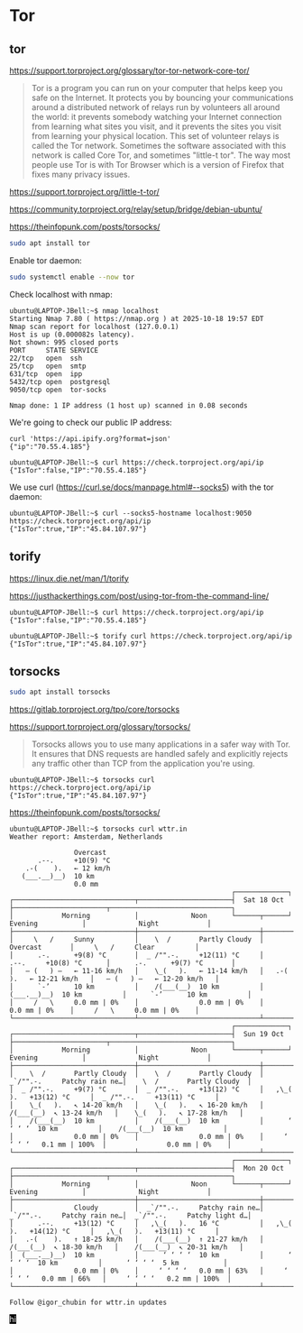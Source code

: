 # Tor

## tor

<https://support.torproject.org/glossary/tor-tor-network-core-tor/>

> Tor is a program you can run on your computer that helps keep you safe on the Internet. It protects you by bouncing your communications around a
> distributed network of relays run by volunteers all around the world: it prevents somebody watching your Internet connection from learning what sites
> you visit, and it prevents the sites you visit from learning your physical location. This set of volunteer relays is called the Tor network.
> Sometimes the software associated with this network is called Core Tor, and sometimes "little-t tor".
> The way most people use Tor is with Tor Browser which is a version of Firefox that fixes many privacy issues.

<https://support.torproject.org/little-t-tor/>

<https://community.torproject.org/relay/setup/bridge/debian-ubuntu/>

<https://theinfopunk.com/posts/torsocks/>

```bash
sudo apt install tor
```

Enable tor daemon:

```bash
sudo systemctl enable --now tor
```

Check localhost with nmap:

```console
ubuntu@LAPTOP-JBell:~$ nmap localhost
Starting Nmap 7.80 ( https://nmap.org ) at 2025-10-18 19:57 EDT
Nmap scan report for localhost (127.0.0.1)
Host is up (0.000082s latency).
Not shown: 995 closed ports
PORT     STATE SERVICE
22/tcp   open  ssh
25/tcp   open  smtp
631/tcp  open  ipp
5432/tcp open  postgresql
9050/tcp open  tor-socks

Nmap done: 1 IP address (1 host up) scanned in 0.08 seconds
```

We're going to check our public IP address:

```console
curl 'https://api.ipify.org?format=json'
{"ip":"70.55.4.185"}
```

```console
ubuntu@LAPTOP-JBell:~$ curl https://check.torproject.org/api/ip
{"IsTor":false,"IP":"70.55.4.185"}
```

We use curl (<https://curl.se/docs/manpage.html#--socks5>) with the tor daemon:

```console
ubuntu@LAPTOP-JBell:~$ curl --socks5-hostname localhost:9050 https://check.torproject.org/api/ip
{"IsTor":true,"IP":"45.84.107.97"}
```

## torify

<https://linux.die.net/man/1/torify>

<https://justhackerthings.com/post/using-tor-from-the-command-line/>

```console
ubuntu@LAPTOP-JBell:~$ curl https://check.torproject.org/api/ip
{"IsTor":false,"IP":"70.55.4.185"}
```

```console
ubuntu@LAPTOP-JBell:~$ torify curl https://check.torproject.org/api/ip
{"IsTor":true,"IP":"45.84.107.97"}
```

## torsocks

```bash
sudo apt install torsocks
```

<https://gitlab.torproject.org/tpo/core/torsocks>

<https://support.torproject.org/glossary/torsocks/>

> Torsocks allows you to use many applications in a safer way with Tor. It ensures that DNS requests are handled safely and explicitly rejects any traffic other
> than TCP from the application you're using.

```console
ubuntu@LAPTOP-JBell:~$ torsocks curl https://check.torproject.org/api/ip
{"IsTor":true,"IP":"45.84.107.97"}
```

<https://theinfopunk.com/posts/torsocks/>

```console
ubuntu@LAPTOP-JBell:~$ torsocks curl wttr.in
Weather report: Amsterdam, Netherlands

                Overcast
       .--.     +10(9) °C
    .-(    ).   ← 12 km/h
   (___.__)__)  10 km
                0.0 mm
                                                       ┌─────────────┐                                                  
┌──────────────────────────────┬───────────────────────┤  Sat 18 Oct ├───────────────────────┬──────────────────────────────┐
│            Morning           │             Noon      └──────┬──────┘     Evening           │             Night            │
├──────────────────────────────┼──────────────────────────────┼──────────────────────────────┼──────────────────────────────┤
│     \   /     Sunny          │    \  /       Partly Cloudy  │               Overcast       │     \   /     Clear          │
│      .-.      +9(8) °C       │  _ /"".-.     +12(11) °C     │      .--.     +10(8) °C      │      .-.      +9(7) °C       │
│   ― (   ) ―   ← 11-16 km/h   │    \_(   ).   ← 11-14 km/h   │   .-(    ).   ← 12-21 km/h   │   ― (   ) ―   ← 12-20 km/h   │
│      `-’      10 km          │    /(___(__)  10 km          │  (___.__)__)  10 km          │      `-’      10 km          │
│     /   \     0.0 mm | 0%    │               0.0 mm | 0%    │               0.0 mm | 0%    │     /   \     0.0 mm | 0%    │
└──────────────────────────────┴──────────────────────────────┴──────────────────────────────┴──────────────────────────────┘
                                                       ┌─────────────┐                                                  
┌──────────────────────────────┬───────────────────────┤  Sun 19 Oct ├───────────────────────┬──────────────────────────────┐
│            Morning           │             Noon      └──────┬──────┘     Evening           │             Night            │
├──────────────────────────────┼──────────────────────────────┼──────────────────────────────┼──────────────────────────────┤
│    \  /       Partly Cloudy  │    \  /       Partly Cloudy  │  _`/"".-.     Patchy rain ne…│    \  /       Partly Cloudy  │
│  _ /"".-.     +9(7) °C       │  _ /"".-.     +13(12) °C     │   ,\_(   ).   +13(12) °C     │  _ /"".-.     +13(11) °C     │
│    \_(   ).   ↖ 14-20 km/h   │    \_(   ).   ↖ 16-20 km/h   │    /(___(__)  ↖ 13-24 km/h   │    \_(   ).   ↖ 17-28 km/h   │
│    /(___(__)  10 km          │    /(___(__)  10 km          │      ‘ ‘ ‘ ‘  10 km          │    /(___(__)  10 km          │
│               0.0 mm | 0%    │               0.0 mm | 0%    │     ‘ ‘ ‘ ‘   0.1 mm | 100%  │               0.0 mm | 0%    │
└──────────────────────────────┴──────────────────────────────┴──────────────────────────────┴──────────────────────────────┘
                                                       ┌─────────────┐                                                  
┌──────────────────────────────┬───────────────────────┤  Mon 20 Oct ├───────────────────────┬──────────────────────────────┐
│            Morning           │             Noon      └──────┬──────┘     Evening           │             Night            │
├──────────────────────────────┼──────────────────────────────┼──────────────────────────────┼──────────────────────────────┤
│               Cloudy         │  _`/"".-.     Patchy rain ne…│  _`/"".-.     Patchy rain ne…│  _`/"".-.     Patchy light d…│
│      .--.     +13(12) °C     │   ,\_(   ).   16 °C          │   ,\_(   ).   +14(12) °C     │   ,\_(   ).   +13(11) °C     │
│   .-(    ).   ↑ 18-25 km/h   │    /(___(__)  ↑ 21-27 km/h   │    /(___(__)  ↖ 18-30 km/h   │    /(___(__)  ↖ 20-31 km/h   │
│  (___.__)__)  10 km          │      ‘ ‘ ‘ ‘  10 km          │      ‘ ‘ ‘ ‘  10 km          │      ‘ ‘ ‘ ‘  5 km           │
│               0.0 mm | 0%    │     ‘ ‘ ‘ ‘   0.0 mm | 63%   │     ‘ ‘ ‘ ‘   0.0 mm | 66%   │     ‘ ‘ ‘ ‘   0.2 mm | 100%  │
└──────────────────────────────┴──────────────────────────────┴──────────────────────────────┴──────────────────────────────┘

Follow @igor_chubin for wttr.in updates
```

<span style="color:white; background-color:black;">hi</span>
